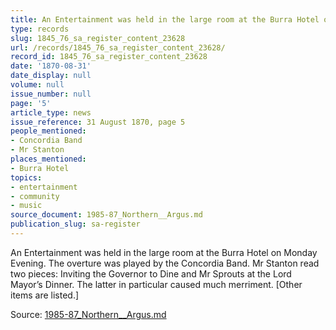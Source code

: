 ```yaml
---
title: An Entertainment was held in the large room at the Burra Hotel on Monday Evening.
type: records
slug: 1845_76_sa_register_content_23628
url: /records/1845_76_sa_register_content_23628/
record_id: 1845_76_sa_register_content_23628
date: '1870-08-31'
date_display: null
volume: null
issue_number: null
page: '5'
article_type: news
issue_reference: 31 August 1870, page 5
people_mentioned:
- Concordia Band
- Mr Stanton
places_mentioned:
- Burra Hotel
topics:
- entertainment
- community
- music
source_document: 1985-87_Northern__Argus.md
publication_slug: sa-register
---
```


An Entertainment was held in the large room at the Burra Hotel on Monday Evening.  The overture was played by the Concordia Band.  Mr Stanton read two pieces: Inviting the Governor to Dine and Mr Sprouts at the Lord Mayor’s Dinner.  The latter in particular caused much merriment.  [Other items are listed.]

Source: [1985-87_Northern__Argus.md](/downloads/markdown/1985-87_Northern__Argus.md)
